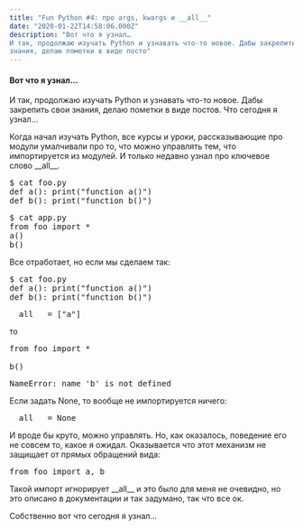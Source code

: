 ```yaml
---
title: "Fun Python #4: про args, kwargs и __all__"
date: "2020-01-22T14:58:06.000Z"
description: "Вот что я узнал…
И так, продолжаю изучать Python и узнавать что-то новое. Дабы закрепить свои
знания, делаю пометки в виде посто"
---
```


<h4>Вот что я узнал…</h4>
<p>И так, продолжаю изучать Python и узнавать что-то новое. Дабы закрепить свои знания, делаю пометки в виде постов. Что сегодня я узнал…</p>
<p>Когда начал изучать Python, все курсы и уроки, рассказывающие про модули умалчивали про то, что можно управлять тем, что импортируется из модулей. И только недавно узнал про ключевое слово __all__.</p>
<pre>$ cat foo.py<br>def a(): print("function a()")<br>def b(): print("function b()")</pre>
<pre>$ cat app.py<br>from foo import *<br>a()<br>b()</pre>
<p>Все отработает, но если мы сделаем так:</p>
<pre>$ cat foo.py<br>def a(): print("function a()")<br>def b(): print("function b()")</pre>
<pre>__all__ = ["a"]</pre>
<p>то</p>
<pre>from foo import *<br><br>b()</pre>
<pre>NameError: name 'b' is not defined</pre>
<p>Если задать None, то вообще не импортируется ничего:</p>
<pre>__all__ = None</pre>
<p>И вроде бы круто, можно управлять. Но, как оказалось, поведение его не совсем то, какое я ожидал. Оказывается что этот механизм не защищает от прямых обращений вида:</p>
<pre>from foo import a, b</pre>
<p>Такой импорт игнорирует __all__ и это было для меня не очевидно, но это описано в документации и так задумано, так что все ок.</p>

<p>Собственно вот что сегодня я узнал…</p>



